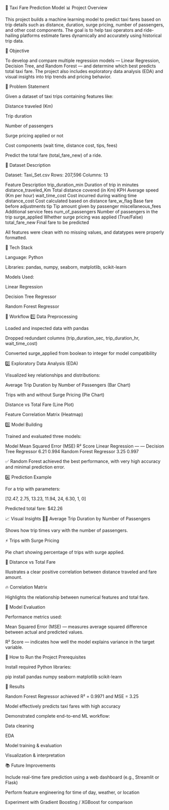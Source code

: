 🚖 Taxi Fare Prediction Model
📊 Project Overview

This project builds a machine learning model to predict taxi fares based on trip details such as distance, duration, surge pricing, number of passengers, and other cost components.
The goal is to help taxi operators and ride-hailing platforms estimate fares dynamically and accurately using historical trip data.

🎯 Objective

To develop and compare multiple regression models — Linear Regression, Decision Tree, and Random Forest — and determine which best predicts total taxi fare.
The project also includes exploratory data analysis (EDA) and visual insights into trip trends and pricing behavior.

🧠 Problem Statement

Given a dataset of taxi trips containing features like:

Distance traveled (Km)

Trip duration

Number of passengers

Surge pricing applied or not

Cost components (wait time, distance cost, tips, fees)

Predict the total fare (total_fare_new) of a ride.

📂 Dataset Description

Dataset: Taxi_Set.csv
Rows: 207,596
Columns: 13

Feature	Description
trip_duration_min	Duration of trip in minutes
distance_traveled_Km	Total distance covered (in Km)
KPH	Average speed (Km per hour)
wait_time_cost	Cost incurred during waiting time
distance_cost	Cost calculated based on distance
fare_w_flag	Base fare before adjustments
tip	Tip amount given by passenger
miscellaneous_fees	Additional service fees
num_of_passengers	Number of passengers in the trip
surge_applied	Whether surge pricing was applied (True/False)
total_fare_new	Final fare to be predicted

All features were clean with no missing values, and datatypes were properly formatted.

🧩 Tech Stack

Language: Python

Libraries: pandas, numpy, seaborn, matplotlib, scikit-learn

Models Used:

Linear Regression

Decision Tree Regressor

Random Forest Regressor

🧪 Workflow
1️⃣ Data Preprocessing

Loaded and inspected data with pandas

Dropped redundant columns (trip_duration_sec, trip_duration_hr, wait_time_cost)

Converted surge_applied from boolean to integer for model compatibility

2️⃣ Exploratory Data Analysis (EDA)

Visualized key relationships and distributions:

Average Trip Duration by Number of Passengers (Bar Chart)

Trips with and without Surge Pricing (Pie Chart)

Distance vs Total Fare (Line Plot)

Feature Correlation Matrix (Heatmap)

3️⃣ Model Building

Trained and evaluated three models:

Model	Mean Squared Error (MSE)	R² Score
Linear Regression	—	—
Decision Tree Regressor	6.21	0.994
Random Forest Regressor	3.25	0.997

✅ Random Forest achieved the best performance, with very high accuracy and minimal prediction error.

4️⃣ Prediction Example

For a trip with parameters:

[12.47, 2.75, 13.23, 11.94, 24, 6.30, 1, 0]


Predicted total fare: $42.26

📈 Visual Insights
🧍‍♂️ Average Trip Duration by Number of Passengers

Shows how trip times vary with the number of passengers.

⚡ Trips with Surge Pricing

Pie chart showing percentage of trips with surge applied.

📏 Distance vs Total Fare

Illustrates a clear positive correlation between distance traveled and fare amount.

🔥 Correlation Matrix

Highlights the relationship between numerical features and total fare.

🧰 Model Evaluation

Performance metrics used:

Mean Squared Error (MSE) — measures average squared difference between actual and predicted values.

R² Score — indicates how well the model explains variance in the target variable.

🚀 How to Run the Project
Prerequisites

Install required Python libraries:

pip install pandas numpy seaborn matplotlib scikit-learn

🏁 Results

Random Forest Regressor achieved R² = 0.9971 and MSE = 3.25

Model effectively predicts taxi fares with high accuracy

Demonstrated complete end-to-end ML workflow:

Data cleaning

EDA

Model training & evaluation

Visualization & interpretation

📚 Future Improvements

Include real-time fare prediction using a web dashboard (e.g., Streamlit or Flask)

Perform feature engineering for time of day, weather, or location

Experiment with Gradient Boosting / XGBoost for comparison
